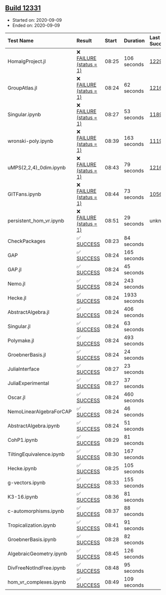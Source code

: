 ## [Build 12331](https://oscarci.mathematik.uni-kl.de/job/oscar/12331/)

* Started on: 2020-09-09
* Ended on: 2020-09-09

| Test Name    | Result | Start | Duration | Last Success | First Failure |
|:-------------|:-------|:------|:---------|:-------------|:--------------|
| HomalgProject.jl | ❌ [FAILURE (status = 1)](https://oscarci.mathematik.uni-kl.de/job/oscar/12331/artifact/logs/build-12331/HomalgProject.jl.log) | 08:25 | 106 seconds | [12292](https://oscarci.mathematik.uni-kl.de/job/oscar/12292/) | [12293](https://oscarci.mathematik.uni-kl.de/job/oscar/12293/) |
| GroupAtlas.jl | ❌ [FAILURE (status = 1)](https://oscarci.mathematik.uni-kl.de/job/oscar/12331/artifact/logs/build-12331/GroupAtlas.jl.log) | 08:24 | 62 seconds | [12167](https://oscarci.mathematik.uni-kl.de/job/oscar/12167/) | [12168](https://oscarci.mathematik.uni-kl.de/job/oscar/12168/) |
| Singular.ipynb | ❌ [FAILURE (status = 1)](https://oscarci.mathematik.uni-kl.de/job/oscar/12331/artifact/logs/build-12331/Singular.ipynb.log) | 08:27 | 53 seconds | [11893](https://oscarci.mathematik.uni-kl.de/job/oscar/11893/) | [11894](https://oscarci.mathematik.uni-kl.de/job/oscar/11894/) |
| wronski-poly.ipynb | ❌ [FAILURE (status = 1)](https://oscarci.mathematik.uni-kl.de/job/oscar/12331/artifact/logs/build-12331/wronski-poly.ipynb.log) | 08:39 | 163 seconds | [11192](https://oscarci.mathematik.uni-kl.de/job/oscar/11192/) | [11193](https://oscarci.mathematik.uni-kl.de/job/oscar/11193/) |
| uMPS(2,2,4)_0dim.ipynb | ❌ [FAILURE (status = 1)](https://oscarci.mathematik.uni-kl.de/job/oscar/12331/artifact/logs/build-12331/uMPS-2-2-4-_0dim.ipynb.log) | 08:43 | 79 seconds | [12167](https://oscarci.mathematik.uni-kl.de/job/oscar/12167/) | [12168](https://oscarci.mathematik.uni-kl.de/job/oscar/12168/) |
| GITFans.ipynb | ❌ [FAILURE (status = 1)](https://oscarci.mathematik.uni-kl.de/job/oscar/12331/artifact/logs/build-12331/GITFans.ipynb.log) | 08:44 | 73 seconds | [10566](https://oscarci.mathematik.uni-kl.de/job/oscar/10566/) | [10567](https://oscarci.mathematik.uni-kl.de/job/oscar/10567/) |
| persistent_hom_vr.ipynb | ❌ [FAILURE (status = 1)](https://oscarci.mathematik.uni-kl.de/job/oscar/12331/artifact/logs/build-12331/persistent_hom_vr.ipynb.log) | 08:51 | 29 seconds | unknown | unknown |
| CheckPackages | ✅ [SUCCESS](https://oscarci.mathematik.uni-kl.de/job/oscar/12331/artifact/logs/build-12331/CheckPackages.log) | 08:23 | 84 seconds |  |  |
| GAP | ✅ [SUCCESS](https://oscarci.mathematik.uni-kl.de/job/oscar/12331/artifact/logs/build-12331/GAP.log) | 08:24 | 165 seconds |  |  |
| GAP.jl | ✅ [SUCCESS](https://oscarci.mathematik.uni-kl.de/job/oscar/12331/artifact/logs/build-12331/GAP.jl.log) | 08:24 | 45 seconds |  |  |
| Nemo.jl | ✅ [SUCCESS](https://oscarci.mathematik.uni-kl.de/job/oscar/12331/artifact/logs/build-12331/Nemo.jl.log) | 08:24 | 243 seconds |  |  |
| Hecke.jl | ✅ [SUCCESS](https://oscarci.mathematik.uni-kl.de/job/oscar/12331/artifact/logs/build-12331/Hecke.jl.log) | 08:24 | 1933 seconds |  |  |
| AbstractAlgebra.jl | ✅ [SUCCESS](https://oscarci.mathematik.uni-kl.de/job/oscar/12331/artifact/logs/build-12331/AbstractAlgebra.jl.log) | 08:24 | 406 seconds |  |  |
| Singular.jl | ✅ [SUCCESS](https://oscarci.mathematik.uni-kl.de/job/oscar/12331/artifact/logs/build-12331/Singular.jl.log) | 08:24 | 63 seconds |  |  |
| Polymake.jl | ✅ [SUCCESS](https://oscarci.mathematik.uni-kl.de/job/oscar/12331/artifact/logs/build-12331/Polymake.jl.log) | 08:24 | 493 seconds |  |  |
| GroebnerBasis.jl | ✅ [SUCCESS](https://oscarci.mathematik.uni-kl.de/job/oscar/12331/artifact/logs/build-12331/GroebnerBasis.jl.log) | 08:24 | 24 seconds |  |  |
| JuliaInterface | ✅ [SUCCESS](https://oscarci.mathematik.uni-kl.de/job/oscar/12331/artifact/logs/build-12331/JuliaInterface.log) | 08:27 | 23 seconds |  |  |
| JuliaExperimental | ✅ [SUCCESS](https://oscarci.mathematik.uni-kl.de/job/oscar/12331/artifact/logs/build-12331/JuliaExperimental.log) | 08:27 | 37 seconds |  |  |
| Oscar.jl | ✅ [SUCCESS](https://oscarci.mathematik.uni-kl.de/job/oscar/12331/artifact/logs/build-12331/Oscar.jl.log) | 08:24 | 460 seconds |  |  |
| NemoLinearAlgebraForCAP | ✅ [SUCCESS](https://oscarci.mathematik.uni-kl.de/job/oscar/12331/artifact/logs/build-12331/NemoLinearAlgebraForCAP.log) | 08:24 | 46 seconds |  |  |
| AbstractAlgebra.ipynb | ✅ [SUCCESS](https://oscarci.mathematik.uni-kl.de/job/oscar/12331/artifact/logs/build-12331/AbstractAlgebra.ipynb.log) | 08:24 | 51 seconds |  |  |
| CohP1.ipynb | ✅ [SUCCESS](https://oscarci.mathematik.uni-kl.de/job/oscar/12331/artifact/logs/build-12331/CohP1.ipynb.log) | 08:29 | 81 seconds |  |  |
| TiltingEquivalence.ipynb | ✅ [SUCCESS](https://oscarci.mathematik.uni-kl.de/job/oscar/12331/artifact/logs/build-12331/TiltingEquivalence.ipynb.log) | 08:30 | 167 seconds |  |  |
| Hecke.ipynb | ✅ [SUCCESS](https://oscarci.mathematik.uni-kl.de/job/oscar/12331/artifact/logs/build-12331/Hecke.ipynb.log) | 08:25 | 105 seconds |  |  |
| g-vectors.ipynb | ✅ [SUCCESS](https://oscarci.mathematik.uni-kl.de/job/oscar/12331/artifact/logs/build-12331/g-vectors.ipynb.log) | 08:33 | 155 seconds |  |  |
| K3-16.ipynb | ✅ [SUCCESS](https://oscarci.mathematik.uni-kl.de/job/oscar/12331/artifact/logs/build-12331/K3-16.ipynb.log) | 08:36 | 81 seconds |  |  |
| c-automorphisms.ipynb | ✅ [SUCCESS](https://oscarci.mathematik.uni-kl.de/job/oscar/12331/artifact/logs/build-12331/c-automorphisms.ipynb.log) | 08:37 | 88 seconds |  |  |
| Tropicalization.ipynb | ✅ [SUCCESS](https://oscarci.mathematik.uni-kl.de/job/oscar/12331/artifact/logs/build-12331/Tropicalization.ipynb.log) | 08:41 | 91 seconds |  |  |
| GroebnerBasis.ipynb | ✅ [SUCCESS](https://oscarci.mathematik.uni-kl.de/job/oscar/12331/artifact/logs/build-12331/GroebnerBasis.ipynb.log) | 08:28 | 82 seconds |  |  |
| AlgebraicGeometry.ipynb | ✅ [SUCCESS](https://oscarci.mathematik.uni-kl.de/job/oscar/12331/artifact/logs/build-12331/AlgebraicGeometry.ipynb.log) | 08:45 | 126 seconds |  |  |
| DivFreeNotIndFree.ipynb | ✅ [SUCCESS](https://oscarci.mathematik.uni-kl.de/job/oscar/12331/artifact/logs/build-12331/DivFreeNotIndFree.ipynb.log) | 08:48 | 95 seconds |  |  |
| hom_vr_complexes.ipynb | ✅ [SUCCESS](https://oscarci.mathematik.uni-kl.de/job/oscar/12331/artifact/logs/build-12331/hom_vr_complexes.ipynb.log) | 08:49 | 109 seconds |  |  |
